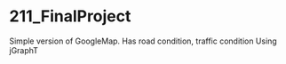 211_FinalProject
================

Simple version of GoogleMap. 
Has road condition, traffic condition
Using jGraphT
